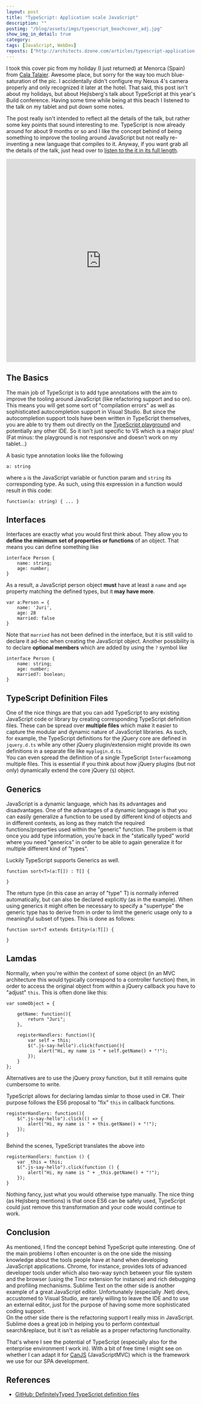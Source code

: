 ```yaml
---
layout: post
title: "TypeScript: Application scale JavaScript"
description: ""
postimg: "/blog/assets/imgs/typescript_beachcover_adj.jpg"
show_img_in_detail: true
category: 
tags: [JavaScript, WebDev]
reposts: ["http://architects.dzone.com/articles/typescript-application-scale"]
---
```


I took this cover pic from my holiday (I just returned) at Menorca (Spain) from [Cala Talaier](https://www.google.com/maps?ll=39.926536,3.902724&spn=0.001351,0.002575&t=h&dg=opt&z=19). Awesome place, but sorry for the way too much blue-saturation of the pic. I accidentally didn't configure my Nexus 4's camera properly and only recognized it later at the hotel. That said, this post isn't about my holidays, but about Hejlsberg's talk about TypeScript at this year's Build conference. Having some time while being at this beach I listened to the talk on my tablet and put down some notes.

The post really isn't intended to reflect all the details of the talk, but rather some key points that sound interesting to me. TypeScript is now already around for about 9 months or so and I like the concept behind of being something to improve the tooling around JavaScript but not really re-inventing a new language that compiles to it.
Anyway, if you want grab all the details of the talk, just head over to [listen to the it in its full length]( http://channel9.msdn.com/Events/Build/2013/3-314).  

<iframe style="height:540px;width:100%" src="http://channel9.msdn.com/Events/Build/2013/3-314/player" frameBorder="0" scrolling="no"> </iframe>

## The Basics

The main job of TypeScript is to add type annotations with the aim to improve the tooling around JavaScript (like refactoring support and so on). This means you will get some sort of "compilation errors" as well as sophisticated autocompletion support in Visual Studio. But since the autocompletion support tools have been written in TypeScript themselves, you are able to try them out directly on the [TypeScript playground](http://www.typescriptlang.org/Playground/) and potentially any other IDE. So it isn't just specific to VS which is a major plus!  
(Fat minus: the playground is not responsive and doesn't work on my tablet...)

A basic type annotation looks like the following

    a: string

where `a` is the JavaScript variable or function param and `string` its corresponding type. As such, using this expression in a function would result in this code:

    function(a: string) { ... }

## Interfaces

Interfaces are exactly what you would first think about. They allow you to **define the minimum set of properties or functions** of an object. That means you can define something like

    interface Person {
        name: string;
        age: number;
    }

As a result, a JavaScript person object **must** have at least a `name` and `age` property matching the defined types, but it **may have more**.

    var a:Person = {
        name: 'Juri',
        age: 28
        married: false
    }

Note that `married` has not been defined in the interface, but it is still valid to declare it ad-hoc when creating the JavaScript object. Another possibility is to declare **optional members** which are added by using the `?` symbol like

    interface Person {
        name: string;
        age: number;
        married?: boolean;
    }

## TypeScript Definition Files

One of the nice things are that you can add TypeScript to any existing JavaScript code or library by creating corresponding TypeScript definition files. These can be spread over **multiple files** which make it easier to capture the modular and dynamic nature of JavaScript libraries. As such, for example, the TypeScript definitions for the jQuery core are defined in `jquery.d.ts` while any other jQuery plugin/extension might provide its own definitions in a separate file like `myplugin.d.ts`.  
You can even spread the definition of a single TypeScript `Interface`among multiple files. This is essential if you think about how jQuery plugins (but not only) dynamically extend the core jQuery (`$`) object.

## Generics

JavaScript is a dynamic language, which has its advantages and disadvantages. One of the advantages of a dynamic language is that you can easily generalize a function to be used by different kind of objects and in different contexts, as long as they match the required functions/properties used within the "generic" function. The probem is that once you add type information, you're back in the "statically typed" world where you need "generics" in order to 
be able to again generalize it for multiple different kind of "types".

Luckily TypeScript supports Generics as well.

    function sort<T>(a:T[]) : T[] {

    }

The return type (in this case an array of "type" T) is normally inferred automatically, but can also be declared 
explicitly (as in the example). When using generics it might often be necessary to specify a "supertype" the 
generic type has to derive from in order to limit the generic usage only to a meaningful subset of types. This 
is done as follows:

    function sort<T extends Entity>(a:T[]) {

    }

## Lamdas

Normally, when you're within the context of some object (in an MVC architecture this would typically correspond to a controller function) then, in order to access the original object from within a jQuery callback you have to "adjust" `this`. This is often done like this: 

    var someObject = {

        getName: function(){
            return "Juri";
        },
        
        registerHandlers: function(){
            var self = this;
            $(".js-say-hello").click(function(){
                alert("Hi, my name is " + self.getName() + "!");
            });
        }
    };

Alternatives are to use the jQuery proxy function, but it still remains quite cumbersome to write.

TypeScript allows for declaring lamdas simlar to those used in C#. Their purpose follows the ES6 proposal to "fix" `this` in callback functions.

    registerHandlers: function(){
        $(".js-say-hello").click(() => {
            alert("Hi, my name is " + this.getName() + "!");
        });
    }

Behind the scenes, TypeScript translates the above into

    registerHandlers: function () {
        var _this = this;
        $(".js-say-hello").click(function () {
            alert("Hi, my name is " + _this.getName() + "!");
        });
    }

Nothing fancy, just what you would otherwise type manually. The nice thing (as Hejlsberg mentions) is that once ES6 can be safely used, TypeScript could just remove this transformation and your code would continue to work.

## Conclusion

As mentioned, I find the concept behind TypeScript quite interesting. One of the main problems I often encounter is on the one side the missing knowledge about the tools people have at hand when developing JavaScript applications. Chrome, for instance, provides lots of advanced developer tools under which also two-way synch between your file system and the browser (using the Tincr extension for instance) and rich debugging and profiling mechanisms. Sublime Text on the other side is another example of a great JavaScript editor. Unfortunately (especially .Net) devs, accustomed to Visual Studio, are rarely willing to leave the IDE and to use an external editor, just for the purpose of having some more sophisticated coding support.  
On the other side there is the refactoring support I really miss in JavaScript. Sublime does a great job in helping you to perform contextual search&replace, but it isn't as reliable as a proper refactoring functionality.

That's where I see the potential of TypeScript (especially also for the enterprise environment I work in). With a bit of free time I might see on whether I can adapt it for [CanJS](http://canjs.us) (JavaScriptMVC) which is the framework we use for our SPA development.

## References

- [GitHub: DefinitelyTyped TypeScript definition files]( https://github.com/DefinitelyTyped/DefinitelyTyped)